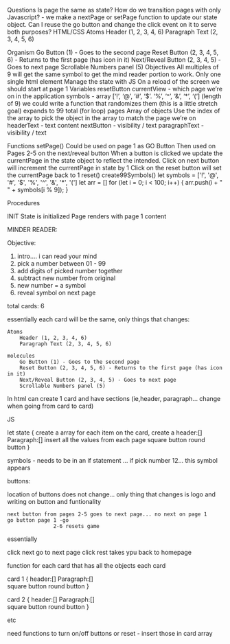 Questions
Is page the same as state?
How do we transition pages with only Javascript? - we make a nextPage or setPage function to update our state object. 
Can I reuse the go button and change the click event on it to serve both purposes?
HTML/CSS
Atoms
Header (1, 2, 3, 4, 6)
Paragraph Text (2, 3, 4, 5, 6)

Organism
Go Button (1) - Goes to the second page 
Reset Button (2, 3, 4, 5, 6) - Returns to the first page (has icon in it)
Next/Reveal Button (2, 3, 4, 5) - Goes to next page
Scrollable Numbers panel (5)
Objectives
All multiples of 9 will get the same symbol to get the mind reader portion to work.
Only one single html element
Manage the state with JS
On a reload of the screen we should start at page 1
Variables
resetButton 
currentView - which page we’re on in the application
symbols - array [‘!’, ‘@’, ‘#’, ‘$’. ‘%’, ‘^’, ‘&’, ‘*’, ‘(‘] (length of 9)
we could write a function that randomizes them (this is a little stretch goal)
expands to 99 total (for loop)
pages
Array of objects
Use the index of the array to pick the object in the array to match the page we’re on
headerText - text content
nextButton - visibility / text
paragraphText - visibility / text

Functions
setPage()
Could be used on page 1 as GO Button
Then used on Pages 2-5 on the next/reveal button
When a button is clicked we update the currentPage in the state object to reflect the intended. 
Click on next button will increment the currentPage in state by 1
Click on the reset button will set the currentPage back to 1
reset()
create99Symbols()
let symbols = ['!', '@', '#', '$', '%', '^', '&', '*', '(']
let arr = []
for (let i = 0; i < 100; i++) {
    		arr.push(i + " " + symbols[i % 9]);
}



Procedures

INIT
    State is initialized
    Page renders with page 1 content



MINDER READER:

Objective: 

1. intro.... i can read your mind
2. pick a number between 01 - 99
3. add digits of picked number together
4. subtract new number from original 
5. new number = a symbol
6. reveal symbol on next page

total cards: 6

essentially each card will be the same, only things that changes:

    Atoms
        Header (1, 2, 3, 4, 6)
        Paragraph Text (2, 3, 4, 5, 6)

    molecules
        Go Button (1) - Goes to the second page 
        Reset Button (2, 3, 4, 5, 6) - Returns to the first page (has icon in it)
        Next/Reveal Button (2, 3, 4, 5) - Goes to next page
        Scrollable Numbers panel (5)

In html can create 1 card and have sections (ie,header, paragraph... change when going from card to card)

JS

let state {
   create a array for each item on the card, 
   create a 
header:[]
Paragraph:[]            insert all the values from each page
square button
round button
}

<!-- on currentPage 1 run data from each object in index 0
on currentPage 2 run data from each object in index 1
on currentPage 3 run data from each object in index 2
on currentPage 4 run data from each object in index 3
on currentPage 5 run data from each object in index 4
on currentPage 6 run data from each object in index 5 -->

symbols - needs to be in an if statement
    ... if pick number 12... this symbol appears

 buttons:

 location of buttons does not change... 
 only thing that changes is logo and writing on button and funtionality

    next button from pages 2-5 goes to next page... no next on page 1
    go button page 1 -go
                   2-6 resets game


 essentially 

click next go to next page
click rest takes ypu back to homepage

function
 for each card that has all the objects each card

card 1 {
header:[]
Paragraph:[]         
square button
round button
}

card 2 {
header:[]
Paragraph:[]         
square button
round button
}

etc

need functions to turn on/off buttons or reset - insert those in card array